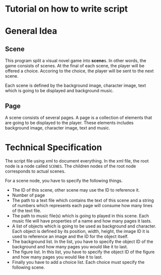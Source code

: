 # Tutorial on how to write script

# General Idea
## Scene

This program split a visual novel game into **scene**s. In other
words, the game consists of scenes. At the final of each scene, the
player will be offered a choice. Accoring to the choice, the player 
will be sent to the next scene.

Each scene is defined by the background image, character image, text
which is going to be displayed and background music.

## Page

A scene consists of several pages. A page is a collection of elements
that are going to be displayed to the player. These elements includes
background image, character image, text and music.

# Technical Specification

The script file using xml to document everything. In the xml file, the
root node is a node called `SCENES`. The children nodes of the root node
corresponds to actual scenes.

For a scene node, you have to specify the following things.

- The ID of this scene, other scene may use the ID to reference it.
- Number of page
- The path to a text file which contains the text of this scene and a
  string of numbers which represents each page will consume how many
  lines of the text file.
- The path to music file(s) which is going to played in this
  scene. Each music file will have properties of a name and how many
  pages it lasts.
- A list of objects which is going to be used as background and
  character. Each object is defined by its position, width, height,
  the image ID it is used to reference an image and the ID for the
  object itself.
- The background list. In the list, you have to specify the object ID
  of the background and how many pages you would like it to last.
- The figure list. In this list, you have to specify the object ID of
  the figure and how many pages you would like it to last.
- Finally you have to add a choice list. Each choice must specify the
  following scene.
